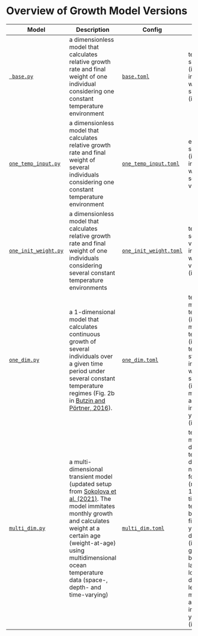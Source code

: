 <!--
SPDX-FileCopyrightText: 2021 Alfred-Wegener-Institut, Helmholtz-Zentrum für Polar- und Meeresforschung (AWI)

SPDX-License-Identifier: MIT
-->

# Overview of Growth Model Versions
|Model|Description|Config|Inputs|Outputs|
|-----|-----|-----|-----|-----|
|[` base.py`](./growth_model/models/base.py)| a dimensionless model that calculates relative growth rate and final weight of one individual considering one constant temperature environment | [`base.toml`](./config/base.toml) | temperature: single value (integer), initial weight: single value (integer) |relative growth rate: single value, final weight: single value, file format: csv | 
|[`one_temp_input.py`](./growth_model/models/one_temp_input.py)| a dimensionless model that calculates relative growth rate and final weight of several individuals considering one constant temperature environment |  [`one_temp_input.toml`](./config/one_temp_input.toml)| emperature: single value (integer), initial weight: several values (list) | relative growth rates: list, final weights: list, file format: csv | 
|[`one_init_weight.py`](./growth_model/models/one_init_weight.py)| a dimensionless model that calculates relative growth rate and final weight of one individuals considering several constant temperature environments | [`one_init_weight.toml`](./config/one_init_weight.toml) | temperature: several values (list), initial weight: one value (integer)| relative growth rates: list, final weights: list, file format: csv | 
|[`one_dim.py`](./growth_model/models/one_dim.py)| a 1-dimensional model that calculates continuous growth of several individuals over a given time period under several constant temperature regimes (Fig. 2b in [Butzin and Pörtner, 2016](https://doi.org/10.1111/gcb.13375)). | [`one_dim.toml`](./config/one_dim.toml) | temperature: minimum temperature (integer), maximum temperature (integer), temperature step (float); initial weight: single value (integer); maximum age of individual in years (integer) | relative growth rates and  final weights: table, file format: csv | 
|[`multi_dim.py`](./growth_model/models/multi_dim.py)| a multi-dimensional transient model (updated setup from [Sokolova et al. (2021)](https://academic.oup.com/icesjms/article/78/4/1519/6207631). The model immitates monthly growth and calculates weight at a certain age (weight-at-age) using multidimensional ocean temperature data (space-, depth- and time-varying) | [`multi_dim.toml`](./config/multi_dim.toml) | temperature: multi-dimensional temperature dataset in netCDF format (minimum 10 years time series); temporal boundaries: first and last year in a dataset (integers); geographic boundaries: latitudes, longitudes, depths levels (lists); maximum age of individual in years (integer) | annual multi-dimensional datasets for: a, b, growth rates, weight-at-age; file format: netCDF | 


